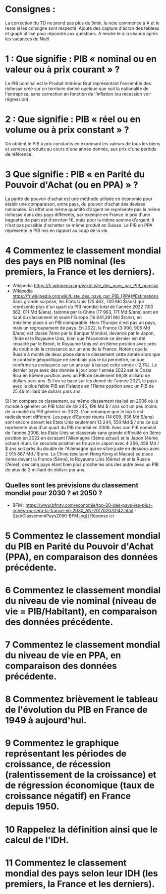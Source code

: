 # Consignes : 
La correction du TD ne prend pas plus de 5min, la note commence à A et le reste si les consigne sont respecté.
Ajouté des capture d'écran des tableau et graph utilisé pour répondre aux questions.
A rendre le à la séance après les vacances de Noël
# 1 : Que signifie : PIB « nominal ou en valeur ou à prix courant » ?
Le PIB nominal est le Produit Intérieur Brut représentant l'ensemble des richesse créé sur un territoire donné quelque que soit la nationalité de l'entreprise, sans correction en fonction de l'inflation (ou recession voir régression).
# 2 : Que signifie : PIB « réel ou en volume ou à prix constant » ?
On obtient le PIB à prix constants en exprimant les valeurs de tous les biens et services produits au cours d'une année donnée, aux prix d'une période de référence.
# 3 Que signifie : PIB « en Parité du Pouvoir d'Achat (ou en PPA) » ?
La parité de pouvoir d'achat est une méthode utilisée en économie pour établir une comparaison, entre pays, du pouvoir d'achat des devises nationales. En effet une même quantité d'argent ne représente pas la même richesse dans des pays différents, par exemple en France le prix d'une baguette de pain est d'environ 1€, mais pour la même somme d'argent, il n'est pas possible d'achetter ce même produit en Suisse.
Le PIB en PPA représente le PIB mis en rapport au coup de la vie.
# 4 Commentez le classement mondial des pays en PIB nominal (les premiers, la France et les derniers).
- Wikipedia https://fr.wikipedia.org/wiki/Liste_des_pays_par_PIB_nominal
- Wikipedia https://fr.wikipedia.org/wiki/Liste_des_pays_par_PIB_(PPA)#Estimations
Sans grande surprise, les Etats Unis (25 462, 700 Md $/ans) qui représente plus d'un quart du PIB mondial total de l'année 2022 (100 562, 011 Md $/ans), talonné par la Chine (17 963, 171 Md $/ans) sont en haut du classement et seule l'Europe (16 641,391 Md $/ans), en troisième place à un PIB comparable. Hors l'Europe n'est pas un pays, mais un regroupement de pays.
En 2022, la France (3 000, 905 Md $/ans) est classé 7ème par la Banque Mondial, devancé par le Japon, l'Inde et le Royaume Unis, bien que l'économie ce dernier est été impacté par le Brexit, le Royaume Unis est en 6ème position avec près du double de la croissance sur un ans de la France.
Notons que la Russie à monté de deux place dans le classement cette année alors que le contexte géopolitique ne semblais pas le lui permettre, ce que confirme sa croissance sur un ans qui à baissé cette année (-2,1%).
Le dernier pays avec des donnée à jour pour l'année 2022 est le Costa Rica en 85ème position avec un PIB de seulement 68,38 milliard de dollars pars ans. Si l'on se base sur les donné de l'année 2021, le pays avec le plus faible PIB est l'Islande en 111ème position avec un PIB de 25,46 milliard de dollars pars ans.

Si l'on compare ce classement, au même classement réalisé en 2006 où le monde à générer un PIB total de 48 245, 198 Md $ / ans soit un peu moins de la moitié du PIB générer en 2022. L'on remarque que le top 5 est radicalement différent. Les pays d'Europe réunis (14 609, 836 Md  $/ans) sont encore devant les Etats Unis seulement 13 244, 550 Md $ / ans ce qui représente plus d'un quart du PIB mondial en 2006. Avec son PIB nominal de l'année 2006, les Etats Unis se classerais sans grande difficulté en 3ème position en 2022 en écrasant l'Allemagne (3ème actuel) et le Japon (4ème actuel) réuni. En seconde position se trouve le Japon avec 4 366, 459 Md / $ ans soit près du double de l'Allemagne qui se situe juste en dessous avec 2 915 867 Md / $ ans. La Chine (excluant Hong Kong et Macao) se place 4ème devant la France (5ème), le Royaume Unis (6ème) et et la Russie (7ème), ces cinq pays étant bien plus proche les uns des autre avec un PIB de plus de 2 milliard de dollars par ans. 
## Quelles sont les prévisions du classement mondial pour 2030 ? et 2050 ?
- BFM : https://www.bfmtv.com/economie/top-20-des-pays-les-plus-riches-ou-sera-la-france-en-2030_AN-201702070142.html
 ![[tabClassementPays2050-BFM.jpg]]
Réponse ici
# 5 Commentez le classement mondial du PIB en Parité du Pouvoir d'Achat (PPA), en comparaison des données précédente.
# 6 Commentez le classement mondial du niveau de vie nominal (niveau de vie = PIB/Habitant), en comparaison des données précédente.
# 7 Commentez le classement mondial du niveau de vie en PPA, en comparaison des données précédente.
# 8 Commentez brièvement le tableau de l'évolution du PIB en France de 1949 à aujourd'hui.
# 9 Commentez le graphique représentant les périodes de croissance, de récession (ralentissement de la croissance) et de régression économique (taux de croissance négatif) en France depuis 1950.
# 10 Rappelez la définition ainsi que le calcul de l'IDH.
# 11 Commentez le classement mondial des pays selon leur IDH (les premiers, la France et les derniers).